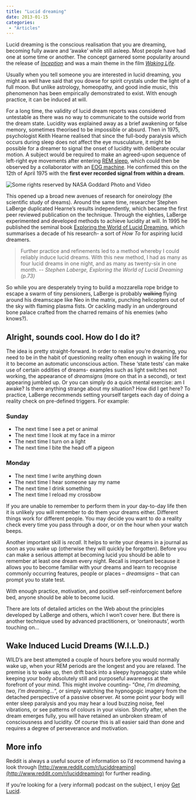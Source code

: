 ```yaml
---
title: "Lucid dreaming"
date: 2013-01-15
categories: 
 - "Articles"
---
```


Lucid dreaming is the conscious realisation that you are dreaming, becoming fully aware and &#8216;awake&#8217; while still asleep. Most people have had one at some time or another. The concept garnered some popularity around the release of _[Inception](http://www.imdb.com/title/tt1375666/ "Inception")_ and was a main theme in the film _[Waking Life](http://www.imdb.com/title/tt0243017/ "Waking Life")_.

Usually when you tell someone you are interested in lucid dreaming, you might as well have said that you dowse for spirit crystals under the light of a full moon.  But unlike astrology, homeopathy, and good indie music, this phenomenon has been empirically demonstrated to exist. With enough practice, it can be induced at will.

For a long time, the validity of lucid dream reports was considered untestable as there was no way to communicate to the outside world from the dream state. Lucidity was explained away as a brief awakening or false memory, sometimes theorised to be impossible or absurd. Then in 1975, psychologist Keith Hearne realised that since the full-body paralysis which occurs during sleep does not affect the eye musculature, it might be possible for a dreamer to signal the onset of lucidity with deliberate ocular motion. A subject would be required to make an agreed-upon sequence of left-right eye movements after entering [REM sleep](http://en.wikipedia.org/wiki/Rapid_eye_movement_sleep "Rapid Eye Movement"), which could then be observed by a collaborator with an [EOG machine](http://en.wikipedia.org/wiki/Electrooculography). He confirmed this on the 12th of April 1975 with the **first ever recorded signal from within a dream**.

![Some rights reserved by NASA Goddard Photo and Video](http://darkfunction.com/sam/wp-content/uploads/2013/01/moon.jpg "Some rights reserved by NASA Goddard Photo and Video")

This opened up a broad new avenues of research for oneirology (the scientific study of dreams). Around the same time, researcher Stephen LaBerge duplicated Hearne&#8217;s results independently, which became the first peer reviewed publication on the technique. Through the eighties, LaBerge experimented and developed methods to achieve lucidity at will. In 1995 he published the seminal book [Exploring the World of Lucid Dreaming](http://www.amazon.co.uk/Exploring-World-Dreams-Stephen-LaBerge/dp/034537410X/ref=sr_1_1?ie=UTF8&amp;qid=1358087787&amp;sr=8-1 "Exploring the World of Lucid Dreaming"), which summarises a decade of his research- a sort of _How To_ for aspiring lucid dreamers.

> Further practice and refinements led to a method whereby I could reliably induce lucid dreams. With this new method, I had as many as four lucid dreams in one night, and as many as twenty-six in one month.
-- *Stephen Laberge, Exploring the World of Lucid Dreaming (p.73)*

So while you are desperately trying to build a mozzarella rope bridge to escape a swarm of tiny pensioners, LaBerge is probably <del>walking</del> flying around his dreamscape like Neo in the matrix, punching helicopters out of the sky with flaming plasma fists. Or cackling madly in an underground bone palace crafted from the charred remains of his enemies (who knows?).

## Alright, sounds cool. How do I do it?

The idea is pretty straight-forward. In order to realise you&#8217;re dreaming, you need to be in the habit of questioning reality often enough in waking life for it to become an automatic unconscious action. These &#8216;state tests&#8217; can make use of certain oddities of dreams- examples such as light switches not working, the appearance of _dreamsigns_ (more on that in a second), or text appearing jumbled up. Or you can simply do a quick mental exercise: am I awake? Is there anything strange about my situation? How did I get here? To practice, LaBerge recommends setting yourself targets each day of doing a reality check on pre-defined triggers. For example:

### Sunday

*   The next time I see a pet or animal
*   The next time I look at my face in a mirror
*   The next time I turn on a light
*   The next time I bite the head off a pigeon

### Monday

*   The next time I write anything down
*   The next time I hear someone say my name
*   The next time I drink something
*   The next time I reload my crossbow

If you are unable to remember to perform them in your day-to-day life then it is unlikely you will remember to do them your dreams either. Different things work for different people. You may decide you want to do a reality check every time you pass through a door, or on the hour when your watch beeps.

Another important skill is _recall_. It helps to write your dreams in a journal as soon as you wake up (otherwise they will quickly be forgotten). Before you can make a serious attempt at becoming lucid you should be able to remember at least one dream every night. Recall is important because it allows you to become familiar with your dreams and learn to recognise commonly occurring features, people or places &#8211; _dreamsigns_ &#8211; that can prompt you to state test.

With enough practice, motivation, and positive self-reinforcement before bed, anyone should be able to become lucid.

There are lots of detailed articles on the Web about the principles developed by LaBerge and others, which I won&#8217;t cover here. But there is another technique used by advanced practitioners, or &#8216;oneironauts&#8217;, worth touching on&#8230;

## Wake Induced Lucid Dreams (W.I.L.D.)

WILD&#8217;s are best attempted a couple of hours before you would normally wake up, when your REM periods are the longest and you are relaxed. The premise is to wake up, then drift back into a sleepy hypnagogic state while keeping your body absolutely still and purposeful awareness at the forefront of your mind. This might involve counting- &#8220;_One, I&#8217;m dreaming, two, I&#8217;m dreaming&#8230;_&#8220;, or simply watching the hypnogogic imagery from the detached perspective of a passive observer. At some point your body will enter sleep paralysis and you may hear a loud buzzing noise, feel vibrations, or see patterns of colours in your vision. Shortly after, when the dream emerges fully, you will have retained an unbroken stream of consciousness and lucidity. Of course this is all easier said than done and requires a degree of perseverance and motivation.

## More info

Reddit is always a useful source of information so I&#8217;d recommend having a look through [http://www.reddit.com/r/luciddreaming](http://www.reddit.com/r/luciddreaming) for further reading.

If you&#8217;re looking for a (very informal) podcast on the subject, I enjoy [Get Lucid](http://get-lucid.net/ "Get Lucid!").
